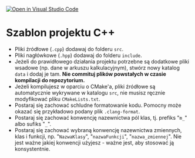 [![Open in Visual Studio Code](https://classroom.github.com/assets/open-in-vscode-2e0aaae1b6195c2367325f4f02e2d04e9abb55f0b24a779b69b11b9e10269abc.svg)](https://classroom.github.com/online_ide?assignment_repo_id=17133336&assignment_repo_type=AssignmentRepo)
# Szablon projektu C++

- Pliki źródłowe (`.cpp`) dodawaj do folderu `src`.
- Pliki nagłówkowe (`.hpp`) dodawaj do folderu `include`.
- Jeżeli do prawidłowego działania projektu potrzebne są dodatkowe pliki wsadowe (np. dane w arkuszu kalkulacyjnym), stwórz nowy katalog `data` i dodaj je tam. **Nie commituj plików powstałych w czasie kompilacji do repozytorium.**
- Jeżeli kompilujesz w oparciu o CMake'a, pliki źródłowe są automatycznie wykrywane w katalogu `src`, nie musisz ręcznie modyfikować pliku `CMakeLists.txt`.
- Postaraj się zachować schludne formatowanie kodu. Pomocny może okazać się przykładowo podany plik `.clang-format`.
- Postaraj się zachować konwencję nazewnictwa pól klas, tj. prefiks "`m_`" albo sufiks "`_`".
- Postaraj się zachować wybraną konwencję nazewnictwa zmiennych, klas i funkcji, np. "`NazwaKlasy`", "`nazwaFunkcji`", "`nazwa_zmiennej`". Nie jest ważne jakiej konwencji użyjesz - ważne jest, aby stosować ją konsystentnie.
